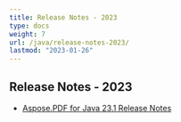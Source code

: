 ```yaml
---
title: Release Notes - 2023
type: docs
weight: 7
url: /java/release-notes-2023/
lastmod: "2023-01-26"
---
```


## **Release Notes - 2023**


- [Aspose.PDF for Java 23.1 Release Notes](/pdf/java/aspose-pdf-for-java-23-1-release-notes/)




